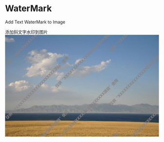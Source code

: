 # WaterMark
Add Text WaterMark to Image

添加斜文字水印到图片
![](https://github.com/hano7758/WaterMark/blob/master/WaterMark/20_Mark.jpg) 
